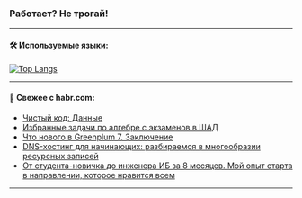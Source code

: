 ### Работает? Не трогай!

---
<!--
#### 🛠️ Technical stack:

![Java](https://img.shields.io/badge/Java-informational?logo=Oracle&style=flat&logoColor=white&color=FF4500)
![Kotlin](https://img.shields.io/badge/Kotlin-informational?logo=Kotlin&style=flat&logoColor=white&color=774D97)
![TS](https://img.shields.io/badge/TypeScript-informational?logo=typeScript&style=flat&logoColor=black&color=017acc)
![Python](https://img.shields.io/badge/Python-informational?logo=Python&style=flat&logoColor=black&color=ffdd54) <br>
![Spring](https://img.shields.io/badge/Spring-informational?logo=Spring&style=flat&logoColor=white&color=6DB33F) 
![SpringBoot](https://img.shields.io/badge/SpringBoot-informational?logo=SpringBoot&style=flat&logoColor=white&color=6DB33F)
![Nest](https://img.shields.io/badge/NestJS-informational?logo=NestJS&style=flat&logoColor=white&color=E0234E) 
![NodeJS](https://img.shields.io/badge/NodeJS-informational?logo=node.js&style=flat&logoColor=white&color=70A760)<br>
![PostgreSQL](https://img.shields.io/badge/PostgreSQL-informational?logo=PostgreSQL&style=flat&logoColor=white&color=DAA520)
![MongoDB](https://img.shields.io/badge/MongoDB-informational?logo=MongoDB&style=flat&logoColor=white&color=870000)
![Apache](https://img.shields.io/badge/Apache-informational?logo=apache&style=flat&logoColor=white&color=f74e28)

___ 
-->

#### 🛠️ Используемые языки:

[![Top Langs](https://github-readme-stats-u2qms2cxw-advtsettinggmailcoms-projects.vercel.app/api/top-langs/?username=zloylis&langs_count=10&hide_title=true&title_color=e6edf3&size_weight=0.5&count_weight=0.5&layout=compact&hide_progress=true&hide_border=true&theme=dracula)](https://github.com/zloylis)

<!---


####  :octocat:&nbsp;&nbsp; Статистика:

![GitHub stats](https://github-readme-stats-u2qms2cxw-advtsettinggmailcoms-projects.vercel.app/api?username=zloylis&show_icons=true&hide_border=true&theme=dracula&title_color=e6edf3&include_all_commits=true&count_private=true&hide_rank=false&hide_title=true&rank_icon=github)
-->
---

#### 💬 Свежее с habr.com:

<!-- BLOG-POST-LIST:START -->
- [Чистый код: Данные](https://habr.com/ru/articles/824160/?utm_source=habrahabr&utm_medium=rss&utm_campaign=824160)
- [Избранные задачи по алгебре с экзаменов в ШАД](https://habr.com/ru/articles/824150/?utm_source=habrahabr&utm_medium=rss&utm_campaign=824150)
- [Что нового в Greenplum 7. Заключение](https://habr.com/ru/companies/arenadata/articles/824116/?utm_source=habrahabr&utm_medium=rss&utm_campaign=824116)
- [DNS-хостинг для начинающих: разбираемся в многообразии ресурсных записей](https://habr.com/ru/companies/selectel/articles/824094/?utm_source=habrahabr&utm_medium=rss&utm_campaign=824094)
- [От студента-новичка до инженера ИБ за 8 месяцев. Мой опыт старта в направлении, которое нравится всем](https://habr.com/ru/companies/jetinfosystems/articles/824062/?utm_source=habrahabr&utm_medium=rss&utm_campaign=824062)
<!-- BLOG-POST-LIST:END -->

---
